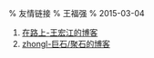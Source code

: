 % 友情链接
% 王福强
% 2015-03-04

1. [在路上-王宏江的博客](http://hongjiang.info/)
2. [zhongl-巨石/聚石的博客](http://segmentfault.com/blog/zhongl)


